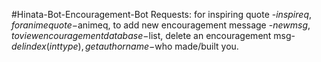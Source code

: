 #Hinata-Bot-Encouragement-Bot
Requests: 
for inspiring quote -$inspireq,
for anime quote-$animeq,
to add  new encouragement message -$new msg ,
to view  encouragement database-$list,
delete an encouragement msg-$del index(int type),
get author name-$who made/built  you.

